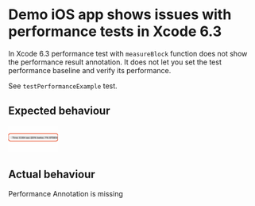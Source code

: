 # Demo iOS app shows issues with performance tests in Xcode 6.3

In Xcode 6.3 performance test with `measureBlock` function does not show the performance result annotation.
It does not let you set the test performance baseline and verify its performance.

See `testPerformanceExample` test.

## Expected behaviour

<img src='https://raw.githubusercontent.com/evgenyneu/performance_tests_broken_code_xcode_swift/master/graphics/test_performance_annotation.png' width='100' alt='Performance annoatation is missing'>

## Actual behaviour

Performance Annotation is missing
